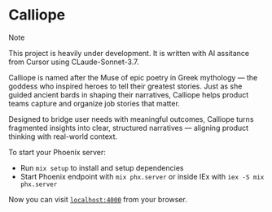 # Calliope

> [!NOTE]  
> This project is heavily under development. It is written with AI assitance from Cursor using CLaude-Sonnet-3.7.

Calliope is named after the Muse of epic poetry in Greek mythology — the goddess who inspired heroes to tell their greatest stories. Just as she guided ancient bards in shaping their narratives, Calliope helps product teams capture and organize job stories that matter.

Designed to bridge user needs with meaningful outcomes, Calliope turns fragmented insights into clear, structured narratives — aligning product thinking with real-world context.

To start your Phoenix server:

  * Run `mix setup` to install and setup dependencies
  * Start Phoenix endpoint with `mix phx.server` or inside IEx with `iex -S mix phx.server`

Now you can visit [`localhost:4000`](http://localhost:4000) from your browser.


